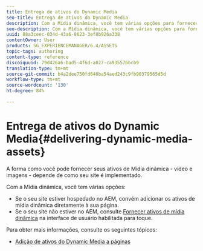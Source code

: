 ```yaml
---
title: Entrega de ativos do Dynamic Media
seo-title: Entrega de ativos do Dynamic Media
description: Com a Mídia dinâmica, você tem várias opções para fornecer ativos de mídia dinâmica (vídeo e imagens) ao seu site.
seo-description: Com a Mídia dinâmica, você tem várias opções para fornecer ativos de mídia dinâmica (vídeo e imagens) ao seu site.
uuid: 88a3ceec-034d-43a6-8623-3ef8b926a338
contentOwner: User
products: SG_EXPERIENCEMANAGER/6.4/ASSETS
topic-tags: authoring
content-type: reference
discoiquuid: 79d426a6-bad5-4f6d-a027-ca935576bcb9
translation-type: tm+mt
source-git-commit: b4a2dee750fd646ba54aed243c9fb90379565d5d
workflow-type: tm+mt
source-wordcount: '130'
ht-degree: 84%

---
```



# Entrega de ativos do Dynamic Media{#delivering-dynamic-media-assets}

A forma como você pode fornecer seus ativos de Mídia dinâmica - vídeo e imagens - depende de como seu site é implementado.

Com a Mídia dinâmica, você tem várias opções:

* Se o seu site estiver hospedado no AEM, convém adicionar os ativos de mídia dinâmica diretamente à sua página.
* Se o seu site não estiver no AEM, consulte [Fornecer ativos de mídia dinâmica](/help/assets/delivering-dynamic-media-assets.md) na interface de usuário habilitada para toque.

Para obter mais informações, consulte os seguintes tópicos:

* [Adição de ativos do Dynamic Media a páginas](/help/sites-classic-ui-authoring/dynamic-media-assets-adding-to-page.md)

